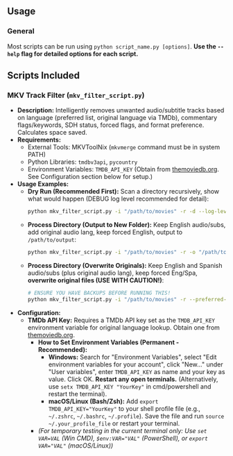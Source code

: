 ## Usage

### General

Most scripts can be run using `python script_name.py [options]`. **Use the `--help` flag for detailed options for each script.**

## Scripts Included

### MKV Track Filter (`mkv_filter_script.py`)

* **Description:** Intelligently removes unwanted audio/subtitle tracks based on language (preferred list, original language via TMDb), commentary flags/keywords, SDH status, forced flags, and format preference. Calculates space saved.
* **Requirements:**
    * External Tools: MKVToolNix (`mkvmerge` command must be in system PATH)
    * Python Libraries: `tmdbv3api`, `pycountry`
    * Environment Variables: `TMDB_API_KEY` (Obtain from [themoviedb.org](https://www.themoviedb.org/). See Configuration section below for setup.)
* **Usage Examples:**
    * **Dry Run (Recommended First):** Scan a directory recursively, show what would happen (DEBUG log level recommended for detail):
        ```bash
        python mkv_filter_script.py -i "/path/to/movies" -r -d --log-level DEBUG
        ```
    * **Process Directory (Output to New Folder):** Keep English audio/subs, add original audio lang, keep forced English, output to `/path/to/output`:
        ```bash
        python mkv_filter_script.py -i "/path/to/movies" -r -o "/path/to/output" --preferred-langs eng
        ```
    * **Process Directory (Overwrite Originals):** Keep English and Spanish audio/subs (plus original audio lang), keep forced Eng/Spa, **overwrite original files (USE WITH CAUTION!)**:
        ```bash
        # ENSURE YOU HAVE BACKUPS BEFORE RUNNING THIS!
        python mkv_filter_script.py -i "/path/to/movies" -r --preferred-langs eng,spa --overwrite
        ```
* **Configuration:**
    * **TMDb API Key:** Requires a TMDb API key set as the `TMDB_API_KEY` environment variable for original language lookup. Obtain one from [themoviedb.org](https://www.themoviedb.org/).
        * **How to Set Environment Variables (Permanent - Recommended):**
            * **Windows:** Search for "Environment Variables", select "Edit environment variables for your account", click "New..." under "User variables", enter `TMDB_API_KEY` as name and your key as value. Click OK. **Restart any open terminals.** (Alternatively, use `setx TMDB_API_KEY "YourKey"` in cmd/powershell and restart the terminal).
            * **macOS/Linux (Bash/Zsh):** Add `export TMDB_API_KEY="YourKey"` to your shell profile file (e.g., `~/.zshrc`, `~/.bashrc`, `~/.profile`). Save the file and run `source ~/.your_profile_file` or restart your terminal.
        * *(For temporary testing in the current terminal only: Use `set VAR=VAL` (Win CMD), `$env:VAR="VAL"` (PowerShell), or `export VAR="VAL"` (macOS/Linux))*
